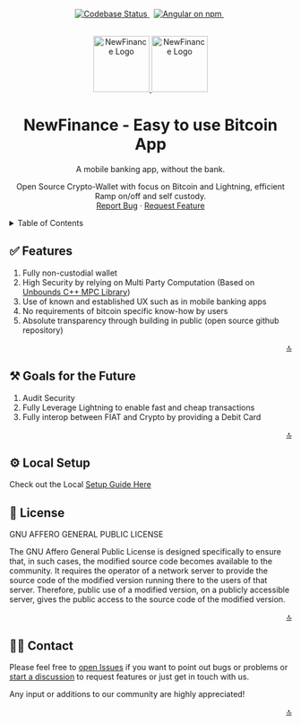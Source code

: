 <p align="center">
  <a href="https://github.com/Superlight-Labs/NewFinance/actions/workflows/check-codebase.yml">
    <img src="https://github.com/Superlight-Labs/NewFinance/actions/workflows/check-codebase.yml/badge.svg" alt="Codebase Status" />
  </a>&nbsp;
  <a href="https://github.com/Superlight-Labs/NewFinance/actions/workflows/build-docker.yml">
    <img src="https://github.com/Superlight-Labs/NewFinance/actions/workflows/build-docker.yml/badge.svg" alt="Angular on npm" />
  </a>&nbsp;
</p>

<a name="readme-top"></a>

<!-- PROJECT LOGO -->
<br />
<div align="center">
  <a href="https://getnewfinance.com#gh-light-mode-only">
    <img src="https://getnewfinance.com/images/LogoNewFinance.png#gh-light-mode-only" height="100px" alt="NewFinance Logo" />
  </a>

  <a href="https://getnewfinance.com#gh-dark-mode-only">
    <img src="https://getnewfinance.com/images/LogoNewFinanceWhite.png#gh-dark-mode-only" height="100px" alt="NewFinance Logo" />
  </a>

 <h1 align="center">NewFinance - Easy to use Bitcoin App</h1>
 
 <p align="center">
   A mobile banking app, without the bank.
    <br />

Open Source Crypto-Wallet with focus on Bitcoin and Lightning, efficient Ramp on/off and self custody.
<br />
<a href="https://github.com/Superlight-Labs/NewFinance/issues">Report Bug</a>
·
<a href="https://github.com/Superlight-Labs/NewFinance/discussions">Request Feature</a>

 </p>
</div>
 
<!-- TABLE OF CONTENTS -->
<details>
 <summary>Table of Contents</summary>
 <ol>
   <li>
     <a href="#-features">Features</a>
   </li>
   <li>
     <a href="#%EF%B8%8F-goals-for-the-future">Goals for the Future</a>
   </li>
   <li><a href="#%EF%B8%8F-local-setup">Local Setup</a></li>
   <li><a href="#-license">License</a></li>
   <li><a href="#-contact">Contact</a></li>
 </ol>
</details>

## ✅ Features

1. Fully non-custodial wallet
2. High Security by relying on Multi Party Computation (Based on [Unbounds C++ MPC Library](https://github.com/unboundsecurity/blockchain-crypto-mpc))
3. Use of known and established UX such as in mobile banking apps
4. No requirements of bitcoin specific know-how by users
5. Absolute transparency through building in public (open source github repository)

<p align="right"><a href="#readme-top">🔝</a></p>

## ⚒️ Goals for the Future

1. Audit Security
2. Fully Leverage Lightning to enable fast and cheap transactions
3. Fully interop between FIAT and Crypto by providing a Debit Card

<p align="right"><a href="#readme-top">🔝</a></p>

## ⚙️ Local Setup

Check out the Local [Setup Guide Here](./SETUP.md)

## 📄 License

GNU AFFERO GENERAL PUBLIC LICENSE

The GNU Affero General Public License is designed specifically to ensure that, in such cases, the modified source code becomes available to the community. It requires the operator of a network server to provide the source code of the modified version running there to the users of that server. Therefore, public use of a modified version, on a publicly accessible server, gives the public access to the source code of the modified version.

<p align="right"><a href="#readme-top">🔝</a></p>

## 👋🏽 Contact

Please feel free to [open Issues](https://github.com/Superlight-Labs/NewFinance/issues) if you want to point out bugs or problems or [start a discussion](https://github.com/Superlight-Labs/NewFinance/discussions) to request features or just get in touch with us.

Any input or additions to our community are highly appreciated!

<p align="right"><a href="#readme-top">🔝</a></p>
